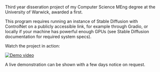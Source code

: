 Third year disseration project of my Computer Science MEng degree at the University of Warwick, awarded a first.

This program requires running an instance of Stable Diffusion with ControlNet on a publicly accessible link, for example through Gradio, or locally if your machine has powerful enough GPUs (see Stable Diffusion documentation for required system specs).

Watch the project in action:

[![Demo video](https://img.youtube.com/vi/Jkze4c2eQ1E/default.jpg)](https://www.youtube.com/watch?v=Jkze4c2eQ1E)

A live demonstration can be shown with a few days notice on request.
